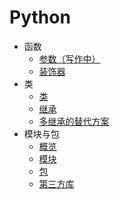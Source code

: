 # Python

- 函数
  - [参数（写作中）](./function/parameters.md)
  - [装饰器](./function/decorators.md)
- 类
  - [类](./class/class.md)
  - [继承](./class/inheritance.md)
  - [多继承的替代方案](./class/multiple-inheritance-alternatives.md)
- 模块与包
  - [概览](./module/overview.md)
  - [模块](./module/module.md)
  - [包](./module/package.md)
  - [第三方库](./module/third-party-library.md)
